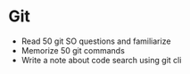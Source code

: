 # Git
  * Read 50 git SO questions and familiarize
  * Memorize 50 git commands
  * Write a note about code search using git cli 